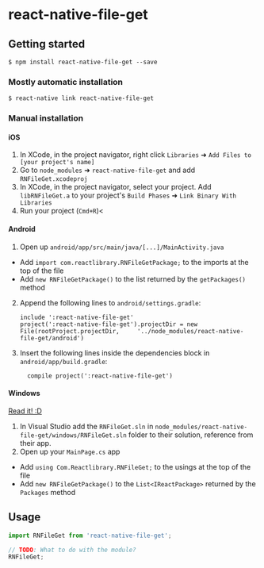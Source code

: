 
# react-native-file-get

## Getting started

`$ npm install react-native-file-get --save`

### Mostly automatic installation

`$ react-native link react-native-file-get`

### Manual installation


#### iOS

1. In XCode, in the project navigator, right click `Libraries` ➜ `Add Files to [your project's name]`
2. Go to `node_modules` ➜ `react-native-file-get` and add `RNFileGet.xcodeproj`
3. In XCode, in the project navigator, select your project. Add `libRNFileGet.a` to your project's `Build Phases` ➜ `Link Binary With Libraries`
4. Run your project (`Cmd+R`)<

#### Android

1. Open up `android/app/src/main/java/[...]/MainActivity.java`
  - Add `import com.reactlibrary.RNFileGetPackage;` to the imports at the top of the file
  - Add `new RNFileGetPackage()` to the list returned by the `getPackages()` method
2. Append the following lines to `android/settings.gradle`:
  	```
  	include ':react-native-file-get'
  	project(':react-native-file-get').projectDir = new File(rootProject.projectDir, 	'../node_modules/react-native-file-get/android')
  	```
3. Insert the following lines inside the dependencies block in `android/app/build.gradle`:
  	```
      compile project(':react-native-file-get')
  	```

#### Windows
[Read it! :D](https://github.com/ReactWindows/react-native)

1. In Visual Studio add the `RNFileGet.sln` in `node_modules/react-native-file-get/windows/RNFileGet.sln` folder to their solution, reference from their app.
2. Open up your `MainPage.cs` app
  - Add `using Com.Reactlibrary.RNFileGet;` to the usings at the top of the file
  - Add `new RNFileGetPackage()` to the `List<IReactPackage>` returned by the `Packages` method


## Usage
```javascript
import RNFileGet from 'react-native-file-get';

// TODO: What to do with the module?
RNFileGet;
```
  